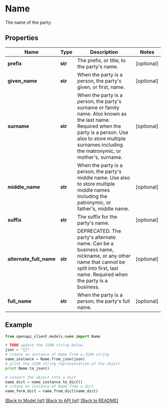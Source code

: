 # Name

The name of the party.

## Properties

Name | Type | Description | Notes
------------ | ------------- | ------------- | -------------
**prefix** | **str** | The prefix, or title, to the party&#39;s name. | [optional] 
**given_name** | **str** | When the party is a person, the party&#39;s given, or first, name. | [optional] 
**surname** | **str** | When the party is a person, the party&#39;s surname or family name. Also known as the last name. Required when the party is a person. Use also to store multiple surnames including the matronymic, or mother&#39;s, surname. | [optional] 
**middle_name** | **str** | When the party is a person, the party&#39;s middle name. Use also to store multiple middle names including the patronymic, or father&#39;s, middle name. | [optional] 
**suffix** | **str** | The suffix for the party&#39;s name. | [optional] 
**alternate_full_name** | **str** | DEPRECATED. The party&#39;s alternate name. Can be a business name, nickname, or any other name that cannot be split into first, last name. Required when the party is a business. | [optional] 
**full_name** | **str** | When the party is a person, the party&#39;s full name. | [optional] 

## Example

```python
from openapi_client.models.name import Name

# TODO update the JSON string below
json = "{}"
# create an instance of Name from a JSON string
name_instance = Name.from_json(json)
# print the JSON string representation of the object
print Name.to_json()

# convert the object into a dict
name_dict = name_instance.to_dict()
# create an instance of Name from a dict
name_form_dict = name.from_dict(name_dict)
```
[[Back to Model list]](../README.md#documentation-for-models) [[Back to API list]](../README.md#documentation-for-api-endpoints) [[Back to README]](../README.md)


